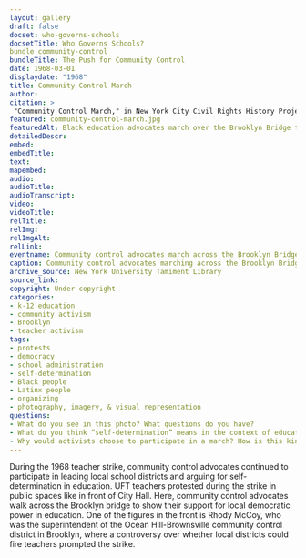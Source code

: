 ```yaml
--- 
layout: gallery
draft: false
docset: who-governs-schools
docsetTitle: Who Governs Schools?
bundle community-control
bundleTitle: The Push for Community Control
date: 1968-03-01
displaydate: "1968"
title: Community Control March
author: 
citation: >
 "Community Control March," in New York City Civil Rights History Project, Accessed: [Month Day, Year], https://nyccivilrightshistory.org/gallery/community-control-march.
featured: community-control-march.jpg
featuredAlt: Black education advocates march over the Brooklyn Bridge together, arms linked. A large sign reads &quot;Self-Determination for Black Communities, Youth Against War & Fascism&quot;
detailedDescr: 
embed: 
embedTitle: 
text: 
mapembed: 
audio: 
audioTitle: 
audioTranscript: 
video: 
videoTitle: 
relTitle: 
relImg: 
relImgAlt: 
relLink: 
eventname: Community control advocates march across the Brooklyn Bridge.
caption: Community control advocates marching across the Brooklyn Bridge during the 1968 United Federation of Teachers strike. One of the figures in the front is Rhody McCoy, who was the superintendent of the Ocean Hill-Brownsville community control district in Brooklyn, where the controversy over teacher firing prompted the strike. 
archive_source: New York University Tamiment Library 
source_link: 
copyright: Under copyright
categories: 
- k-12 education
- community activism
- Brooklyn
- teacher activism
tags: 
- protests
- democracy
- school administration
- self-determination
- Black people
- Latinx people
- organizing
- photography, imagery, & visual representation
questions: 
- What do you see in this photo? What questions do you have? 
- What do you think “self-determination” means in the context of education? How are “self-determination” and community control of schools connected? 
- Why would activists choose to participate in a march? How is this kind of protest similar to or different than others, such as boycotts, legal suits, petitions, etc?
--- 
```

 
During the 1968 teacher strike, community control advocates continued to participate in leading local school districts and arguing for self-determination in education. UFT teachers protested during the strike in public spaces like in front of City Hall. Here, community control advocates walk across the Brooklyn bridge to show their support for local democratic power in education. One of the figures in the front is Rhody McCoy, who was the superintendent of the Ocean Hill-Brownsville community control district in Brooklyn, where a controversy over whether local districts could fire teachers prompted the strike. 
